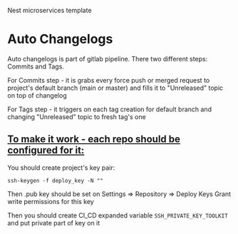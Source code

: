 Nest microservices template

# Auto Changelogs
Auto changelogs is part of gitlab pipeline. There two different steps: Commits and Tags.

For Commits step - it is grabs every force push or merged request to project's default branch (main or master) and fills it to "Unreleased" topic on top of changelog

For Tags step - it triggers on each tag creation for default branch and changing "Unreleased" topic to fresh tag's one


## [To make it work - each repo should be configured for it:](https://fbet-gitlab.ex2b.co/help/user/project/deploy_keys/index#create-a-project-deploy-key)

You should create project's key pair:
```shell
ssh-keygen -f deploy_key -N ""
```
Then .pub key should be set on Settings => Repository => Deploy Keys
Grant write permissions for this key

Then you should create CI_CD expanded variable `SSH_PRIVATE_KEY_TOOLKIT` and put private part of key on it